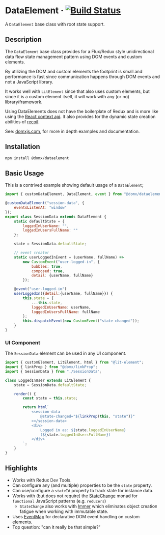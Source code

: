 # DataElement &middot; [![Build Status](https://travis-ci.com/domxjs/domx.svg?branch=packages/testUtils)](https://travis-ci.com/domxjs/domx)

A `DataElement` base class with root state support.

## Description
The `DataElement` base class provides for a Flux/Redux style unidirectional data flow state management
pattern using DOM events and custom elements.

By utilizing the DOM and custom elements the footprint is small and 
performance is fast since communication happens through
DOM events and not a JavaScript library.

It works well with `LitElement` since that also uses custom elements,
but since it is a custom element itself, it will work with any (or no)
library/framework.

Using DataElements does not have the boilerplate of Redux and is more like
using the [React context api](https://reactjs.org/docs/context.html).
It also provides for the dynamic state creation abilities of 
[recoil](https://recoiljs.org/).

See: [domxjs.com](https://domxjs.com/data-element), for more in depth examples and documentation.


## Installation
```sh
npm install @domx/dataelement
```

## Basic Usage
This is a contrived example showing default usage of a `DataElement`;

```js
import { customDataElement, DataElement, event } from "@domx/dataelement";

@customDataElement("session-data", {
    eventsListenAt: "window"
});
export class SessionData extends DataElement {
    static defaultState = {
        loggedInUserName: "",
        loggedInUsersFullName: ""
    };

    state = SessionData.defaultState;

    // event creator
    static userLoggedInEvent = (userName, fullName) => 
        new CustomEvent("user-logged-in", {
            bubbles: true,
            composed: true,
            detail: {userName, fullName}
        });

    @event("user-logged-in")
    userLoggedIn({detail:{userName, fullName}}) {
        this.state = {
            ...this.state,
            loggedInUserName: userName,
            loggedInUsersFullName: fullName
        };
        this.dispatchEvent(new CustomEvent("state-changed"));
    }
}
```

### UI Component
The `SessionData` element can be used in any UI component.

```js
import { customElement, LitElement, html } from "@lit-element";
import { linkProp } from "@domx/linkProp";
import { SessionData } from "./SessionData";

class LoggedInUser extends LitElement {
    state = SessionData.defaultState;

    render() {
        const state = this.state;

        return html`
            <session-data
                @state-changed="${linkProp(this, "state")}"
            ></session-data>
            <div>
                Logged in as: ${state.loggedInUserName}
                (${state.loggedInUsersFullName})
            </div>
        `;
    }
}
```

## Highlights
- Works with Redux Dev Tools.
- Can configure any (and multiple) properties to be the `state` property.
- Can use/configure a `stateId` property to track state for instance data.
- Works with (but does not require) the [StateChange](https://github.com/domxjs/domx/tree/master/packages/StateChange) monad for `functional` JavaScript patterns (e.g. `reducers`)
  - `StateChange` also works with [Immer](https://github.com/immerjs/immer) which
  eliminates object creation fatigue when working with immutable state.
- Uses [EventMap](https://github.com/domxjs/domx/tree/master/packages/EventMap)
for declarative DOM event handling on custom elements.
- Top question: "can it really be that simple?"
